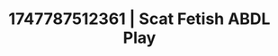 ---
categories:
- Erotic vulnerability
- Intimate rebellion
- Shadow play
- Queer kinks
- Slow strip tease
image: /assets/images/1747787512361.jpg
layout: post
seo:
  description: Featured content with sensual Scat Fetish, ABDL Play. HD images available.
  keywords: Scat Fetish, ABDL Play
  og_image: /assets/images/1747787512361.jpg
  schema_type: VisualArtwork
tags:
- '#1747787512361'
- ABDL Play
- Scat Fetish
title: 1747787512361 | Scat Fetish ABDL Play
---
